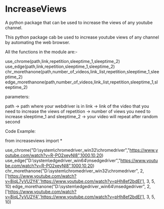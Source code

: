 # IncreaseViews
A python package that can be used to increase the views of any youtube channel.

This python package cab be used to increase youtube views of any channel by automating the web browser.

All the functions in the module are:-

use_chrome(path,link,repetition,sleeptime_1,sleeptime_2)
use_edge(path,link,repetition,sleeptime_1,sleeptime_2)
chr_morethanone(path,number_of_videos,link_list,repetition,sleeptime_1,sleeptime_2)
edge_morethanone(path,number_of_videos,link_list,repetition,sleeptime_1,sleeptime_2)

parameters:

path -> path where your webdriver is in 
link -> link of the video that you need to increase the views of
repetition -> number of views you need to increase
sleeptime_1 and sleeptime_2 -> your video will repeat after random second

Code Example:

from increaseviews import *

use_chrome("D:\system\chromedriver_win32\chromedriver","https://www.youtube.com/watch?v=R-PO2xeyNI8",1000,10,20) 
use_edge("D:\system\edgedriver_win64\msedgedriver","https://www.youtube.com/watch?v=R-PO2xeyNI8",1000,10,20) 
chr_morethanone("D:\system\chromedriver_win32\chromedriver", 2, ['https://www.youtube.com/watch?v=8iqL7yVU2Y4','https://www.youtube.com/watch?v=pHh8ef2bdEI'], 3, 5, 10)
edge_morethanone("D:\system\edgedriver_win64\msedgedriver", 2, ['https://www.youtube.com/watch?v=8iqL7yVU2Y4','https://www.youtube.com/watch?v=pHh8ef2bdEI'], 3, 5, 10)

